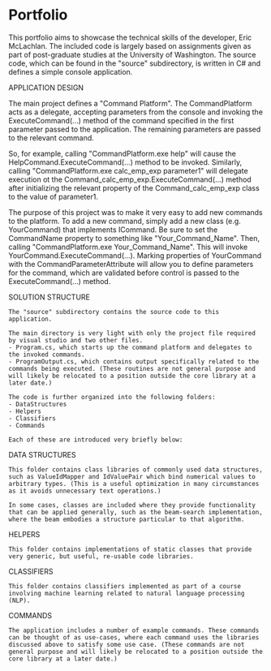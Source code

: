 # Portfolio

This portfolio aims to showcase the technical skills of the developer, Eric McLachlan. The included code is largely based on assignments given as part of post-graduate studies at the University of Washington. The source code, which can be found in the "source" subdirectory, is written in C# and defines a simple console application.


APPLICATION DESIGN

The main project defines a "Command Platform". The CommandPlatform acts as a delegate, accepting parameters from the console and invoking the ExecuteCommand(...) method of the command specified in the first parameter passed to the application. The remaining parameters are passed to the relevant command.

So, for example, calling "CommandPlatform.exe help" will cause the HelpCommand.ExecuteCommand(...) method to be invoked. Similarly, calling "CommandPlatform.exe calc_emp_exp parameter1" will delegate execution ot the Command_calc_emp_exp.ExecuteCommand(...) method after initializing the relevant property of the Command_calc_emp_exp class to the value of parameter1.

The purpose of this project was to make it very easy to add new commands to the platform. To add a new command, simply add a new class (e.g. YourCommand) that implements ICommand. Be sure to set the CommandName property to something like "Your_Command_Name". Then, calling "CommandPlatform.exe Your_Command_Name". This will invoke YourCommand.ExecuteCommand(...). Marking properties of YourCommand with the CommandParameterAttribute will allow you to define parameters for the command, which are validated before control is passed to the ExecuteCommand(...) method.


SOLUTION STRUCTURE

	The "source" subdirectory contains the source code to this application.

	The main directory is very light with only the project file required by visual studio and two other files.
	- Program.cs, which starts up the command platform and delegates to the invoked commands.
	- ProgramOutput.cs, which contains output specifically related to the commands being executed. (These routines are not general purpose and will likely be relocated to a position outside the core library at a later date.)

	The code is further organized into the following folders:
	- DataStructures
	- Helpers
	- Classifiers
	- Commands

	Each of these are introduced very briefly below:

DATA STRUCTURES

	This folder contains class libraries of commonly used data structures, such as ValueIdMapper and IdValuePair which bind numerical values to arbitrary types. (This is a useful optimization in many circumstances as it avoids unnecessary text operations.)

	In some cases, classes are included where they provide functionality that can be applied generally, such as the beam-search implementation, where the beam embodies a structure particular to that algorithm.

HELPERS

	This folder contains implementations of static classes that provide very generic, but useful, re-usable code libraries. 

CLASSIFIERS

	This folder contains classifiers implemented as part of a course involving machine learning related to natural language processing (NLP).

COMMANDS

	The application includes a number of example commands. These commands can be thought of as use-cases, where each command uses the libraries discussed above to satisfy some use case. (These commands are not general purpose and will likely be relocated to a position outside the core library at a later date.)
